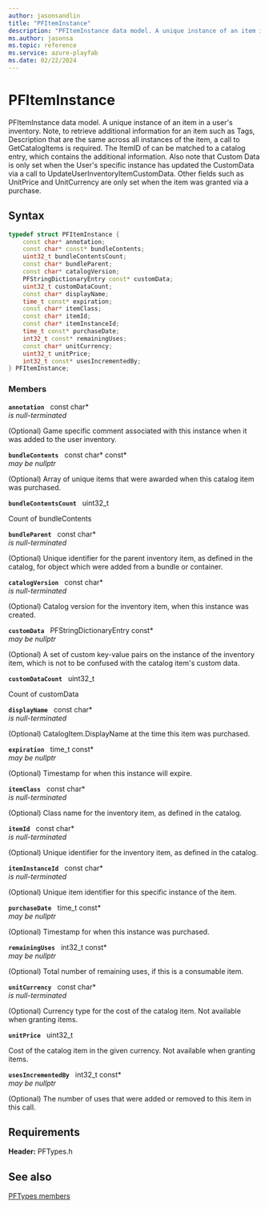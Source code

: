 ```yaml
---
author: jasonsandlin
title: "PFItemInstance"
description: "PFItemInstance data model. A unique instance of an item in a user's inventory. Note, to retrieve additional information for an item such as Tags, Description that are the same across all instances of the item, a call to GetCatalogItems is required. The ItemID of can be matched to a catalog entry, which contains the additional information. Also note that Custom Data is only set when the User's specific instance has updated the CustomData via a call to UpdateUserInventoryItemCustomData. Other fields such as UnitPrice and UnitCurrency are only set when the item was granted via a purchase."
ms.author: jasonsa
ms.topic: reference
ms.service: azure-playfab
ms.date: 02/22/2024
---
```


# PFItemInstance  

PFItemInstance data model. A unique instance of an item in a user's inventory. Note, to retrieve additional information for an item such as Tags, Description that are the same across all instances of the item, a call to GetCatalogItems is required. The ItemID of can be matched to a catalog entry, which contains the additional information. Also note that Custom Data is only set when the User's specific instance has updated the CustomData via a call to UpdateUserInventoryItemCustomData. Other fields such as UnitPrice and UnitCurrency are only set when the item was granted via a purchase.  

## Syntax  
  
```cpp
typedef struct PFItemInstance {  
    const char* annotation;  
    const char* const* bundleContents;  
    uint32_t bundleContentsCount;  
    const char* bundleParent;  
    const char* catalogVersion;  
    PFStringDictionaryEntry const* customData;  
    uint32_t customDataCount;  
    const char* displayName;  
    time_t const* expiration;  
    const char* itemClass;  
    const char* itemId;  
    const char* itemInstanceId;  
    time_t const* purchaseDate;  
    int32_t const* remainingUses;  
    const char* unitCurrency;  
    uint32_t unitPrice;  
    int32_t const* usesIncrementedBy;  
} PFItemInstance;  
```
  
### Members  
  
**`annotation`** &nbsp; const char*  
*is null-terminated*  
  
(Optional) Game specific comment associated with this instance when it was added to the user inventory.
  
**`bundleContents`** &nbsp; const char* const*  
*may be nullptr*  
  
(Optional) Array of unique items that were awarded when this catalog item was purchased.
  
**`bundleContentsCount`** &nbsp; uint32_t  
  
Count of bundleContents
  
**`bundleParent`** &nbsp; const char*  
*is null-terminated*  
  
(Optional) Unique identifier for the parent inventory item, as defined in the catalog, for object which were added from a bundle or container.
  
**`catalogVersion`** &nbsp; const char*  
*is null-terminated*  
  
(Optional) Catalog version for the inventory item, when this instance was created.
  
**`customData`** &nbsp; PFStringDictionaryEntry const*  
*may be nullptr*  
  
(Optional) A set of custom key-value pairs on the instance of the inventory item, which is not to be confused with the catalog item's custom data.
  
**`customDataCount`** &nbsp; uint32_t  
  
Count of customData
  
**`displayName`** &nbsp; const char*  
*is null-terminated*  
  
(Optional) CatalogItem.DisplayName at the time this item was purchased.
  
**`expiration`** &nbsp; time_t const*  
*may be nullptr*  
  
(Optional) Timestamp for when this instance will expire.
  
**`itemClass`** &nbsp; const char*  
*is null-terminated*  
  
(Optional) Class name for the inventory item, as defined in the catalog.
  
**`itemId`** &nbsp; const char*  
*is null-terminated*  
  
(Optional) Unique identifier for the inventory item, as defined in the catalog.
  
**`itemInstanceId`** &nbsp; const char*  
*is null-terminated*  
  
(Optional) Unique item identifier for this specific instance of the item.
  
**`purchaseDate`** &nbsp; time_t const*  
*may be nullptr*  
  
(Optional) Timestamp for when this instance was purchased.
  
**`remainingUses`** &nbsp; int32_t const*  
*may be nullptr*  
  
(Optional) Total number of remaining uses, if this is a consumable item.
  
**`unitCurrency`** &nbsp; const char*  
*is null-terminated*  
  
(Optional) Currency type for the cost of the catalog item. Not available when granting items.
  
**`unitPrice`** &nbsp; uint32_t  
  
Cost of the catalog item in the given currency. Not available when granting items.
  
**`usesIncrementedBy`** &nbsp; int32_t const*  
*may be nullptr*  
  
(Optional) The number of uses that were added or removed to this item in this call.
  
  
## Requirements  
  
**Header:** PFTypes.h
  
## See also  
[PFTypes members](../pftypes_members.md)  

  
  
